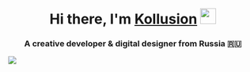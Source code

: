 <h1 align="center">Hi there, I'm <a href="https://kollusion.netlify.app" target="_blank">Kollusion</a> 
<img src="https://github.com/blackcater/blackcater/raw/main/images/Hi.gif" height="32"/></h1>
<h3 align="center">A creative developer & digital designer from Russia 🇷🇺</h3>
<img src="https://i.pinimg.com/originals/29/54/f6/2954f6fb5fa96cd38b989e265015c30e.gif"/>

